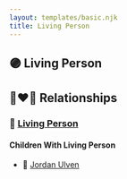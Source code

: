 ```yaml
---
layout: templates/basic.njk
title: Living Person
---
```

## 🟣 Living Person


## 👩‍❤️‍👨 Relationships

### 🔵 [Living Person](/people/3/37044048)

#### Children With Living Person
* 🔵 [Jordan Ulven](/people/6/65310240)
